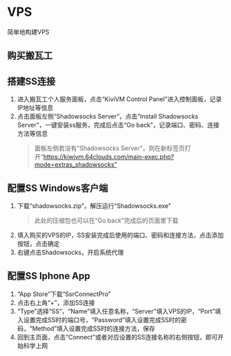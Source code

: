 # VPS

简单地构建VPS

## 购买搬瓦工

## 搭建SS连接

1. 进入搬瓦工个人服务面板，点击“KiviVM Control Panel”进入控制面板，记录IP地址等信息
2. 点击面板左侧“Shadowsocks Server”，点击“Install Shadowsocks Server”，一键安装ss服务，完成后点击“Go back”，记录端口、密码、连接方法等信息
    > 面板左侧若没有“Shadowsocks Server”，则在新标签页打开“https://kiwivm.64clouds.com/main-exec.php?mode=extras_shadowsocks”
    
## 配置SS Windows客户端

1. 下载“shadowsocks.zip”，解压运行“Shadowsocks.exe”
    > 此处的压缩包也可以在“Go back”完成后的页面里下载
2. 填入购买的VPS的IP，SS安装完成后使用的端口、密码和连接方法，点击添加按钮，点击确定
3. 右键点击Shadowsocks，开启系统代理

## 配置SS Iphone App

1. “App Store”下载“SsrConnectPro”
2. 点击右上角“+”，添加SS连接
3. “Type”选择“SS”，“Name”填入任意名称，“Server”填入VPS的IP，“Port”填入设置完成SS时的端口号，“Password”填入设置完成SS时的密码，“Method”填入设置完成SS时的连接方法，保存
4. 回到主页面，点击“Connect”或者对应设置的SS连接名称的右侧按钮，即可开始科学上网
